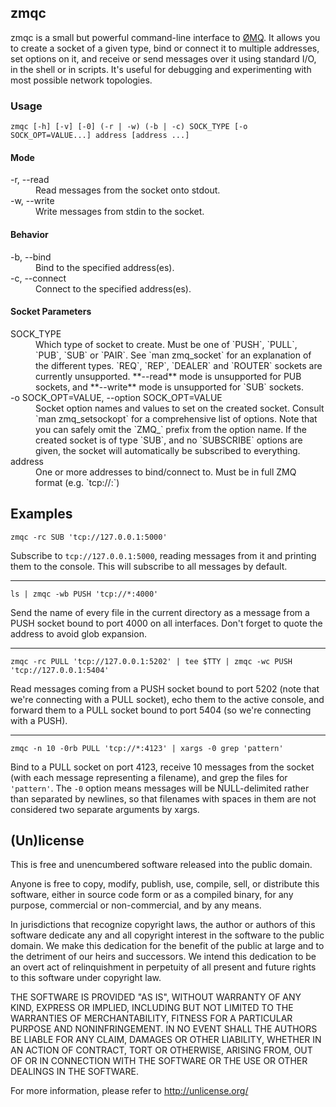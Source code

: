 ## zmqc

zmqc is a small but powerful command-line interface to [ØMQ][zmq]. It allows
you to create a socket of a given type, bind or connect it to multiple
addresses, set options on it, and receive or send messages over it using
standard I/O, in the shell or in scripts. It's useful for debugging and
experimenting with most possible network topologies.

  [zmq]: http://www.zeromq.org/

### Usage

    zmqc [-h] [-v] [-0] (-r | -w) (-b | -c) SOCK_TYPE [-o SOCK_OPT=VALUE...] address [address ...]

#### Mode

<dl>
  <dt>-r, --read</dt>
    <dd>Read messages from the socket onto stdout.</dd>

  <dt>-w, --write</dt>
    <dd>Write messages from stdin to the socket.</dd>
</dl>

#### Behavior

<dl>
  <dt>-b, --bind</dt>
    <dd>Bind to the specified address(es).</dd>
  <dt>-c, --connect</dt>
    <dd>Connect to the specified address(es).</dd>
</dl>

#### Socket Parameters

<dl>
  <dt>SOCK_TYPE</dt>
  <dd>
    Which type of socket to create. Must be one of `PUSH`, `PULL`, `PUB`, `SUB`
    or `PAIR`. See `man zmq_socket` for an explanation of the different types.
    `REQ`, `REP`, `DEALER` and `ROUTER` sockets are currently unsupported.
    **--read** mode is unsupported for PUB sockets, and **--write** mode is
    unsupported for `SUB` sockets.
  </dd>
  <dt>-o SOCK_OPT=VALUE, --option SOCK_OPT=VALUE</dt>
  <dd>
    Socket option names and values to set on the created socket. Consult `man
    zmq_setsockopt` for a comprehensive list of options. Note that you can
    safely omit the `ZMQ_` prefix from the option name. If the created socket
    is of type `SUB`, and no `SUBSCRIBE` options are given, the socket will
    automatically be subscribed to everything.
  </dd>
  <dt>address</dt>
  <dd>
    One or more addresses to bind/connect to. Must be in full ZMQ format (e.g.
    `tcp://<host>:<port>`)
  </dd>
</dt>


## Examples

    zmqc -rc SUB 'tcp://127.0.0.1:5000'

Subscribe to `tcp://127.0.0.1:5000`, reading messages from it and printing them
to the console. This will subscribe to all messages by default.

* * * *

    ls | zmqc -wb PUSH 'tcp://*:4000'

Send the name of every file in the current directory as a message from a PUSH
socket bound to port 4000 on all interfaces. Don't forget to quote the address
to avoid glob expansion.

* * * *

    zmqc -rc PULL 'tcp://127.0.0.1:5202' | tee $TTY | zmqc -wc PUSH 'tcp://127.0.0.1:5404'

Read messages coming from a PUSH socket bound to port 5202 (note that we're
connecting with a PULL socket), echo them to the active console, and forward
them to a PULL socket bound to port 5404 (so we're connecting with a PUSH).

* * * *

    zmqc -n 10 -0rb PULL 'tcp://*:4123' | xargs -0 grep 'pattern'

Bind to a PULL socket on port 4123, receive 10 messages from the socket
(with each message representing a filename), and grep the files for
`'pattern'`. The `-0` option means messages will be NULL-delimited rather
than separated by newlines, so that filenames with spaces in them are not
considered two separate arguments by xargs.


## (Un)license

This is free and unencumbered software released into the public domain.

Anyone is free to copy, modify, publish, use, compile, sell, or distribute this
software, either in source code form or as a compiled binary, for any purpose,
commercial or non-commercial, and by any means.

In jurisdictions that recognize copyright laws, the author or authors of this
software dedicate any and all copyright interest in the software to the public
domain. We make this dedication for the benefit of the public at large and to
the detriment of our heirs and successors. We intend this dedication to be an
overt act of relinquishment in perpetuity of all present and future rights to
this software under copyright law.

THE SOFTWARE IS PROVIDED "AS IS", WITHOUT WARRANTY OF ANY KIND, EXPRESS OR
IMPLIED, INCLUDING BUT NOT LIMITED TO THE WARRANTIES OF MERCHANTABILITY,
FITNESS FOR A PARTICULAR PURPOSE AND NONINFRINGEMENT.  IN NO EVENT SHALL THE
AUTHORS BE LIABLE FOR ANY CLAIM, DAMAGES OR OTHER LIABILITY, WHETHER IN AN
ACTION OF CONTRACT, TORT OR OTHERWISE, ARISING FROM, OUT OF OR IN CONNECTION
WITH THE SOFTWARE OR THE USE OR OTHER DEALINGS IN THE SOFTWARE.

For more information, please refer to <http://unlicense.org/>
